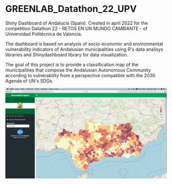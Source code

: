 # GREENLAB_Datathon_22_UPV

Shiny Dashboard of Andalucía (Spain). Created in april 2022 for the competition Datathon 22 - RETOS EN UN MUNDO CAMBIANTE - of Universidad Politécnica de Valencia.

The dashboard is based on analysis of socio-economic and environmental vulnerability indicators of Andalusian municipalities using R's data analisys libraries and Shinydashboard library for data visualization.

The goal of this project is to provide a classification map of the municipalities that compose the Andalusian Autonomous Community according to vulnerability from a perspective compatible with the 2030 Agenda of UN's SDGs.

![An image of the dashboard](https://github.com/TigerLeap39/GREENLAB_Datathon_22_UPV/blob/main/MAP.jpeg)


